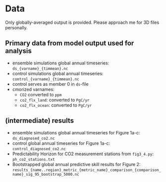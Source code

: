 # Data

Only globally-averaged output is provided. Please approach me for 3D files personally.

## Primary data from model output used for analysis

-   ensemble simulations global annual timeseries: `ds_{varname}_{timmean}.nc`
-   control simulations global annual timeseries: `control_{varname}_{timmean}.nc`
-   control serves as member 0 in `ds`-file
-   cmorized varnames:
    -   `CO2` converted to `ppm`
    -   `co2_flx_land`: converted to `PgC/yr`
    -   `co2_flx_ocean`: converted to `PgC/yr`

## (intermediate) results

-   ensemble simulations global annual timeseries for Figure 1a-c: `ds_diagnosed_co2.nc`
-   control global annual timeseries for Figure 1a-c: `control_diagnosed_co2.nc`
-   Predictability Horizon for CO2 measurement stations from `fig3_4.py`: `ph_co2_stations.txt`
-   Bootstrapped global annual predictive skill results for Figure 2: `results_{name..region}_metric_{metric_name}_comparison_{comparison_name}_sig_95_bootstrap_5000.nc`
